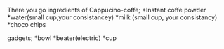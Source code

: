 There you go ingredients of Cappucino-coffe;
*Instant coffe powder
*water(small cup,your consistancey)
*milk (small cup, your consistancy)
*choco chips

gadgets;
*bowl
*beater(electric)
*cup
